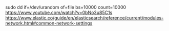 sudo dd if=/dev/urandom of=file bs=10000 count=10000
https://www.youtube.com/watch?v=0bNo3u85C1s
https://www.elastic.co/guide/en/elasticsearch/reference/current/modules-network.html#common-network-settings
